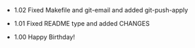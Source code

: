 * 1.02
    Fixed Makefile and git-email and added git-push-apply

* 1.01
    Fixed README type and added CHANGES

* 1.00
    Happy Birthday!
